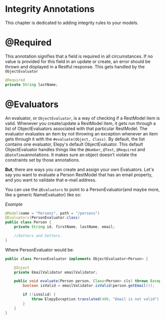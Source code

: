 # Integrity Annotations
This chapter is dedicated to adding integrity rules to your models.

# @Required
This annotation signifies that a field is required in all circumstances. If no value is provided for this field in an update or create, an error should be thrown and displayed in a Restful response. This gets handled by the `ObjectEvaluator`

```java
@Required
private String lastName;
```


# @Evaluators
An evaluator, or `ObjectEvaluator`, is a way of checking if a RestModel item is valid. Whenever you create/update a RestModel item, it gets run through a list of ObjectEvaluators associated with that particular RestModel. The evaluator evaluates an item by not throwing an exception whenever an item gets through it with the `#evaluate(Object, Class)`. By default, the list contains one evaluator, Elepy's default ObjectEvaluator. This default ObjectEvaluator handles things like the `@Number`, `@Text`, `@Required` and `@DateTime`annotations. It makes sure an object doesn't violate the constraints set by those annotations.

__But__, there are ways you can create and assign your own Evaluators. Let's say you want to evaluate a Person RestModel that has an email property, and you want to validate that e-mail address.

You can use the `@Evaluators` to point to a PersonEvaluator(and maybe more, like a generic NameEvaluator) like so:

_Example_
```java
@Model(name = "Persons", path = "/persons")
@Evaluators(PersonEvaluator.class)
public class Person {
    private String id, firstName, lastName, email;

    //Getters and Setters. 
}
```
Where PersonEvaluator would be:

```java
public class PersonEvaluator implements ObjectEvaluator<Person> {

    @Inject
    private EmailValidator emailValidator;

    public void evaluate(Person person, Class<Person> cls) throws Exception {
        boolean isValid = emailValidator.isValid(person.getEmail());

        if (!isValid) {
            throw ElepyException.translated(400, "Email is not valid");
        }
    }
}
```

